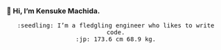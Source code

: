 ### 👋 Hi, I’m Kensuke Machida.

<p align="center">
  <samp>
    :seedling: I’m a fledgling engineer who likes to write code.<br/>:jp:
    173.6 cm 68.9 kg.
  </samp>
</p>
